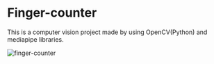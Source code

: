 # Finger-counter
This is a computer vision project made by using OpenCV(Python) and mediapipe libraries.

![finger-counter](https://github.com/ChiragChauhan4579/Finger-counter/blob/main/Video.gif)
